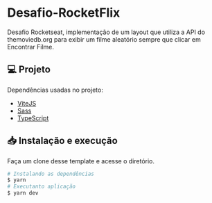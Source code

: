 # Desafio-RocketFlix
Desafio Rocketseat, implementação de um layout que utiliza a API do themoviedb.org para exibir um filme aleatório sempre que clicar em Encontrar Filme.

## 💻 Projeto

Dependências usadas no projeto:

-  [ViteJS](https://vitejs.dev/)
-  [Sass](https://sass-lang.com/)
-  [TypeScript](https://www.typescriptlang.org/)

## 📥 Instalação e execução

Faça um clone desse template e acesse o diretório.

```bash
# Instalando as dependências
$ yarn
# Executanto aplicação
$ yarn dev
```
